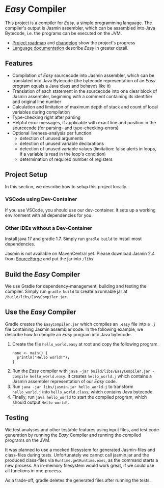 # _Easy_ Compiler

This project is a compiler for _Easy_, a simple programming language.
The compiler's output is Jasmin assembler, which can be assembled into Java Bytecode, i.e. the programs can be executed on the JVM.

- [Project roadmap](/docs/EasyLanguage.md#roadmap) and [changelog](/docs/Changelog.md) show the project's progress
- [Language documentation](/docs/EasyLanguage.md) describe _Easy_ in greater detail.

## Features

- Compilation of _Easy_ sourcecode into Jasmin assembler, which can be translated into Java Bytecode (the bytecode representation of an _Easy_ program equals a Java class and behaves like it)
- Translation of each statement in the sourcecode into one clear block of Jasmin assembler, beginning with a comment containing its identifier and original line number
- Calculation and limitation of maximum depth of stack and count of local variables during compilation
- Type-checking right after parsing
- Helpful error messages, if applicable with exact line and position in the sourcecode (for parsing- and type-checking-errors)
- Optional liveness-analysis per function
  - detection of unused arguments
  - detection of unused variable declarations
  - detection of unused variable values (limitation: false alerts in loops, if a variable is read in the loop's condition)
  - determination of required number of registers

## Project Setup

In this section, we describe how to setup this project locally.

### VSCode using Dev-Container

If you use VSCode, you should use our dev-container.
It sets up a working environment with all dependencies for you.

### Other IDEs without a Dev-Container

Install java 17 and gradle 1.7.
Simply run `gradle build` to install most dependencies.

Jasmin is not available on MavenCentral yet.
Please download Jasmin 2.4 from [SourceForge](https://sourceforge.net/projects/jasmin/files/jasmin/jasmin-2.4/) and put the jar into `/libs`.

## Build the _Easy_ Compiler

We use Gradle for dependency-management, building and testing the compiler.
Simply run `gradle build` to create a runnable jar at `/build/libs/EasyCompiler.jar`.

## Use the _Easy_ Compiler

Gradle creates the `EasyCompiler.jar` which compiles an `.easy` file into a `.j` file containing Jasmin assembler code.
In the following example, we describe how to compile an _Easy_ program into Java bytecode.

1. Create the file `hello_world.easy` at root and copy the following program.
    ```
    none <- main() {
      println("Hello world!");
    }
    ```
2. Run the _Easy_ compiler with `java -jar build/libs/EasyCompiler.jar -compile hello_world.easy`.
    It creates `hello_world.j` which contains a Jasmin assembler representation of our _Easy_ code.
3. Run `java -jar libs/jasmin.jar hello_world.j` to transform `hello_world.j` into `hello_world.class`, which contains Java bytecode.
4. Finally, run `java hello_world` to start the compiled program, which should output `Hello world!`.

## Testing

We test analyses and other testable features using input files, and test code generation by running the _Easy_ Compiler and running the compiled programs on the JVM.

It was planned to use a mocked filesystem for generated Jasmin-files and class-files during tests.
Unfortunately we cannot call jasmin.jar and the produced class-files via `Runtime.getRuntime.exec`, as the command starts a new process.
An in-memory filesystem would work great, if we could use all functions in one process.

As a trade-off, gradle deletes the generated files after running the tests.

